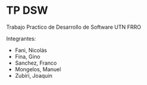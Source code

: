 # TP DSW
Trabajo Practico de Desarrollo de Software UTN FRRO

Integrantes:
- Fani, Nicolás
- Fina, Gino
- Sanchez, Franco
- Mongelos, Manuel
- Zubiri, Joaquin
